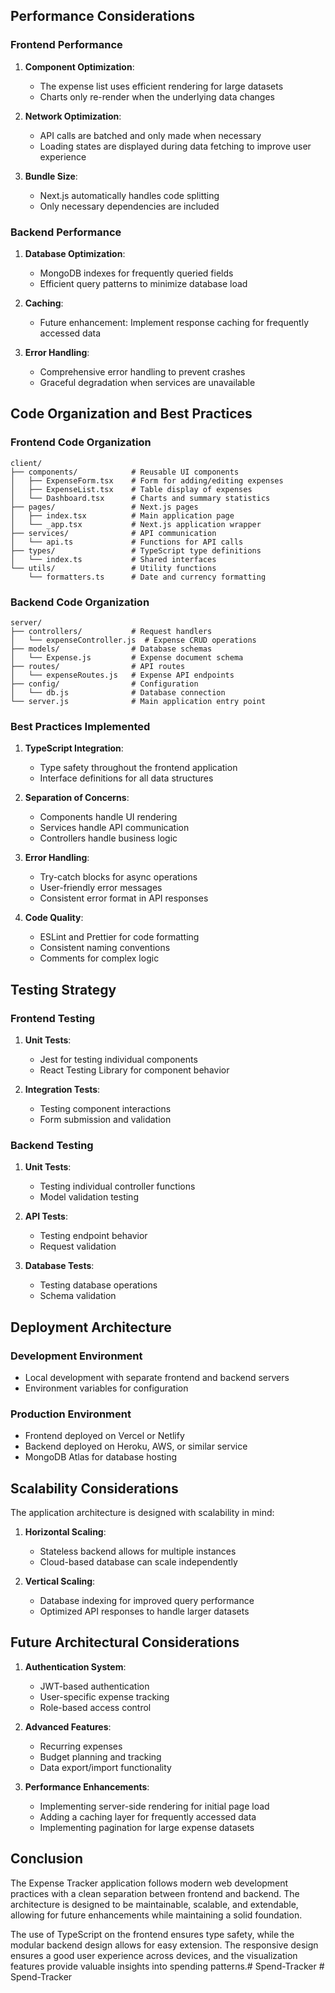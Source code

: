 ## Performance Considerations

### Frontend Performance

1. **Component Optimization**:
   - The expense list uses efficient rendering for large datasets
   - Charts only re-render when the underlying data changes

2. **Network Optimization**:
   - API calls are batched and only made when necessary
   - Loading states are displayed during data fetching to improve user experience

3. **Bundle Size**:
   - Next.js automatically handles code splitting
   - Only necessary dependencies are included

### Backend Performance

1. **Database Optimization**:
   - MongoDB indexes for frequently queried fields
   - Efficient query patterns to minimize database load

2. **Caching**:
   - Future enhancement: Implement response caching for frequently accessed data

3. **Error Handling**:
   - Comprehensive error handling to prevent crashes
   - Graceful degradation when services are unavailable

## Code Organization and Best Practices

### Frontend Code Organization

```
client/
├── components/            # Reusable UI components
│   ├── ExpenseForm.tsx    # Form for adding/editing expenses
│   ├── ExpenseList.tsx    # Table display of expenses
│   └── Dashboard.tsx      # Charts and summary statistics
├── pages/                 # Next.js pages
│   ├── index.tsx          # Main application page
│   └── _app.tsx           # Next.js application wrapper
├── services/              # API communication
│   └── api.ts             # Functions for API calls
├── types/                 # TypeScript type definitions
│   └── index.ts           # Shared interfaces
└── utils/                 # Utility functions
    └── formatters.ts      # Date and currency formatting
```

### Backend Code Organization

```
server/
├── controllers/           # Request handlers
│   └── expenseController.js  # Expense CRUD operations
├── models/                # Database schemas
│   └── Expense.js         # Expense document schema
├── routes/                # API routes
│   └── expenseRoutes.js   # Expense API endpoints
├── config/                # Configuration
│   └── db.js              # Database connection
└── server.js              # Main application entry point
```

### Best Practices Implemented

1. **TypeScript Integration**:
   - Type safety throughout the frontend application
   - Interface definitions for all data structures

2. **Separation of Concerns**:
   - Components handle UI rendering
   - Services handle API communication
   - Controllers handle business logic

3. **Error Handling**:
   - Try-catch blocks for async operations
   - User-friendly error messages
   - Consistent error format in API responses

4. **Code Quality**:
   - ESLint and Prettier for code formatting
   - Consistent naming conventions
   - Comments for complex logic

## Testing Strategy

### Frontend Testing

1. **Unit Tests**:
   - Jest for testing individual components
   - React Testing Library for component behavior

2. **Integration Tests**:
   - Testing component interactions
   - Form submission and validation

### Backend Testing

1. **Unit Tests**:
   - Testing individual controller functions
   - Model validation testing

2. **API Tests**:
   - Testing endpoint behavior
   - Request validation

3. **Database Tests**:
   - Testing database operations
   - Schema validation

## Deployment Architecture

### Development Environment

- Local development with separate frontend and backend servers
- Environment variables for configuration

### Production Environment

- Frontend deployed on Vercel or Netlify
- Backend deployed on Heroku, AWS, or similar service
- MongoDB Atlas for database hosting

## Scalability Considerations

The application architecture is designed with scalability in mind:

1. **Horizontal Scaling**:
   - Stateless backend allows for multiple instances
   - Cloud-based database can scale independently

2. **Vertical Scaling**:
   - Database indexing for improved query performance
   - Optimized API responses to handle larger datasets

## Future Architectural Considerations

1. **Authentication System**:
   - JWT-based authentication
   - User-specific expense tracking
   - Role-based access control

2. **Advanced Features**:
   - Recurring expenses
   - Budget planning and tracking
   - Data export/import functionality

3. **Performance Enhancements**:
   - Implementing server-side rendering for initial page load
   - Adding a caching layer for frequently accessed data
   - Implementing pagination for large expense datasets

## Conclusion

The Expense Tracker application follows modern web development practices with a clean separation between frontend and backend. The architecture is designed to be maintainable, scalable, and extendable, allowing for future enhancements while maintaining a solid foundation.

The use of TypeScript on the frontend ensures type safety, while the modular backend design allows for easy extension. The responsive design ensures a good user experience across devices, and the visualization features provide valuable insights into spending patterns.#   S p e n d - T r a c k e r 
 
 #   S p e n d - T r a c k e r 
 
 
